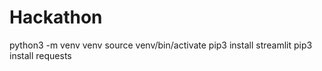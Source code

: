 # Hackathon

 python3 -m venv venv
 source venv/bin/activate
 pip3 install streamlit
 pip3 install requests
